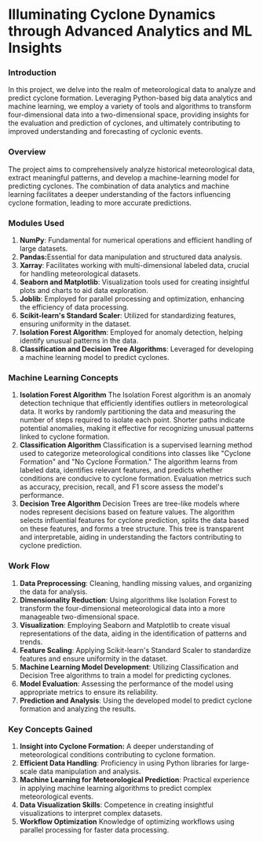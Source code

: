 <h1>Illuminating Cyclone Dynamics through Advanced Analytics and ML Insights</h1>

<h3>Introduction</h3>
In this project, we delve into the realm of meteorological data to analyze and predict cyclone formation. Leveraging Python-based big data analytics and machine learning, we employ a variety of tools and algorithms to transform four-dimensional data into a two-dimensional space, providing insights for the evaluation and prediction of cyclones, and ultimately contributing to improved understanding and forecasting of cyclonic events.

<h3>Overview</h3>
The project aims to comprehensively analyze historical meteorological data, extract meaningful patterns, and develop a machine-learning model for predicting cyclones. The combination of data analytics and machine learning facilitates a deeper understanding of the factors influencing cyclone formation, leading to more accurate predictions.

<h3>Modules Used</h3>
  <ol>
    <li><b>NumPy</b>: Fundamental for numerical operations and efficient handling of large datasets.</li>
<li><b>Pandas:</b>Essential for data manipulation and structured data analysis.</li>
<li><b>Xarray</b>: Facilitates working with multi-dimensional labeled data, crucial for handling meteorological datasets.</li>
<li><b>Seaborn and Matplotlib</b>: Visualization tools used for creating insightful plots and charts to aid data exploration.</li>
<li><b>Joblib</b>: Employed for parallel processing and optimization, enhancing the efficiency of data processing.</li>
<li><b>Scikit-learn's Standard Scaler</b>: Utilized for standardizing features, ensuring uniformity in the dataset.</li>
<li><b>Isolation Forest Algorithm</b>: Employed for anomaly detection, helping identify unusual patterns in the data.</li>
<li><b>Classification and Decision Tree Algorithms</b>: Leveraged for developing a machine learning model to predict cyclones.</li>
  </ol>

<h3>Machine Learning Concepts</h3>

<ol>
<li><b>Isolation Forest Algorithm</b>
The Isolation Forest algorithm is an anomaly detection technique that efficiently identifies outliers in meteorological data. It works by randomly partitioning the data and measuring the number of steps required to isolate each point. Shorter paths indicate potential anomalies, making it effective for recognizing unusual patterns linked to cyclone formation.
</li>
<li><b>Classification Algorithm</b>
Classification is a supervised learning method used to categorize meteorological conditions into classes like "Cyclone Formation" and "No Cyclone Formation." The algorithm learns from labeled data, identifies relevant features, and predicts whether conditions are conducive to cyclone formation. Evaluation metrics such as accuracy, precision, recall, and F1 score assess the model's performance.
</li>
<li><b>Decision Tree Algorithm</b>
Decision Trees are tree-like models where nodes represent decisions based on feature values. The algorithm selects influential features for cyclone prediction, splits the data based on these features, and forms a tree structure. This tree is transparent and interpretable, aiding in understanding the factors contributing to cyclone prediction.
</li>
</ol>
<h3>Work Flow</h3>
<ol>
<li><b>Data Preprocessing</b>: Cleaning, handling missing values, and organizing the data for analysis.</li>
<li><b>Dimensionality Reduction</b>: Using algorithms like Isolation Forest to transform the four-dimensional meteorological data into a more manageable two-dimensional space.</li>
<li><b>Visualization</b>: Employing Seaborn and Matplotlib to create visual representations of the data, aiding in the identification of patterns and trends.</li>
<li><b>Feature Scaling</b>: Applying Scikit-learn's Standard Scaler to standardize features and ensure uniformity in the dataset.</li>
<li><b>Machine Learning Model Development</b>: Utilizing Classification and Decision Tree algorithms to train a model for predicting cyclones.</li>
<li><b>Model Evaluation</b>: Assessing the performance of the model using appropriate metrics to ensure its reliability.</li>
<li><b>Prediction and Analysis</b>: Using the developed model to predict cyclone formation and analyzing the results.</li>
</ol>

<h3>Key Concepts Gained</h3>
<ol>
<li><b>Insight into Cyclone Formation:</b> A deeper understanding of meteorological conditions contributing to cyclone formation.</li>
<li><b>Efficient Data Handling</b>: Proficiency in using Python libraries for large-scale data manipulation and analysis.</li>
<li><b>Machine Learning for Meteorological Prediction</b>: Practical experience in applying machine learning algorithms to predict complex meteorological events.</li>
<li><b>Data Visualization Skills</b>: Competence in creating insightful visualizations to interpret complex datasets.</li>
<li><b>Workflow Optimization</b> Knowledge of optimizing workflows using parallel processing for faster data processing.</li>
</ol>

